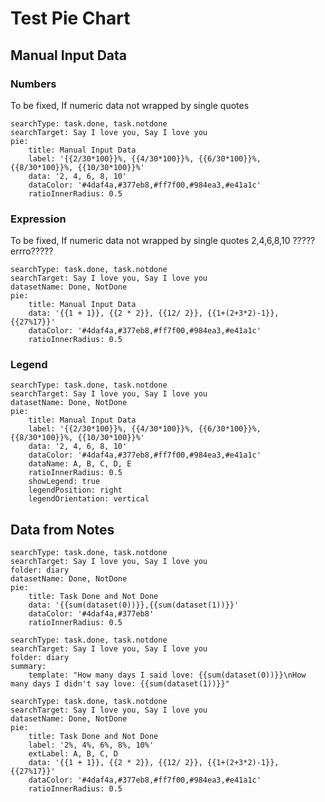 # Test Pie Chart

## Manual Input Data
### Numbers
To be fixed,
If numeric data not wrapped by single quotes
``` tracker
searchType: task.done, task.notdone
searchTarget: Say I love you, Say I love you
pie:
    title: Manual Input Data
    label: '{{2/30*100}}%, {{4/30*100}}%, {{6/30*100}}%, {{8/30*100}}%, {{10/30*100}}%'
    data: '2, 4, 6, 8, 10'
    dataColor: '#4daf4a,#377eb8,#ff7f00,#984ea3,#e41a1c'
    ratioInnerRadius: 0.5
```

### Expression
To be fixed,
If numeric data not wrapped by single quotes
2,4,6,8,10
????? errro?????
``` tracker
searchType: task.done, task.notdone
searchTarget: Say I love you, Say I love you
datasetName: Done, NotDone
pie:
    title: Manual Input Data
    data: '{{1 + 1}}, {{2 * 2}}, {{12/ 2}}, {{1+(2+3*2)-1}}, {{27%17}}'
    dataColor: '#4daf4a,#377eb8,#ff7f00,#984ea3,#e41a1c'
    ratioInnerRadius: 0.5
```

### Legend
``` tracker
searchType: task.done, task.notdone
searchTarget: Say I love you, Say I love you
datasetName: Done, NotDone
pie:
    title: Manual Input Data
	label: '{{2/30*100}}%, {{4/30*100}}%, {{6/30*100}}%, {{8/30*100}}%, {{10/30*100}}%'
    data: '2, 4, 6, 8, 10'
    dataColor: '#4daf4a,#377eb8,#ff7f00,#984ea3,#e41a1c'
	dataName: A, B, C, D, E
    ratioInnerRadius: 0.5
	showLegend: true
	legendPosition: right
	legendOrientation: vertical	
```

## Data from Notes
``` tracker
searchType: task.done, task.notdone
searchTarget: Say I love you, Say I love you
folder: diary
datasetName: Done, NotDone
pie:
    title: Task Done and Not Done
    data: '{{sum(dataset(0))}},{{sum(dataset(1))}}'
    dataColor: '#4daf4a,#377eb8'
    ratioInnerRadius: 0.5
```


``` tracker
searchType: task.done, task.notdone
searchTarget: Say I love you, Say I love you
folder: diary
summary:
    template: "How many days I said love: {{sum(dataset(0))}}\nHow many days I didn't say love: {{sum(dataset(1))}}"
```

``` tracker
searchType: task.done, task.notdone
searchTarget: Say I love you, Say I love you
datasetName: Done, NotDone
pie:
    title: Task Done and Not Done
	label: '2%, 4%, 6%, 8%, 10%'
	extLabel: A, B, C, D
    data: '{{1 + 1}}, {{2 * 2}}, {{12/ 2}}, {{1+(2+3*2)-1}}, {{27%17}}'
    dataColor: '#4daf4a,#377eb8,#ff7f00,#984ea3,#e41a1c'
    ratioInnerRadius: 0.5
```